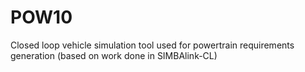 # POW10
Closed loop vehicle simulation tool used for powertrain requirements generation (based on work done in SIMBAlink-CL)
